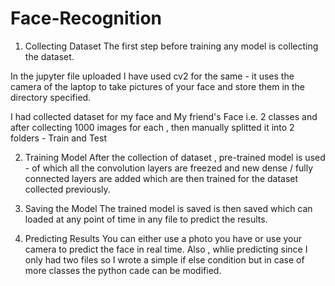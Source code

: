 # Face-Recognition
1. Collecting Dataset
The first step before training any model is collecting the dataset.

In the jupyter file uploaded I have used cv2 for the same - it uses the camera of the laptop to take pictures of your face and store them in the directory specified.

I had collected dataset for my face and My friend's Face i.e. 2 classes and after collecting 1000 images for each , then manually splitted it into 2 folders - Train and Test

2. Training Model
After the collection of dataset , pre-trained model is used - of which all the convolution layers are freezed and new dense / fully connected layers are added which are then trained for the dataset collected previously.

3. Saving the Model
The trained model is saved is then saved which can loaded at any point of time in any file to predict the results.

4. Predicting Results
You can either use a photo you have or use your camera to predict the face in real time.
Also , whlie predicting since I only had two files so I wrote a simple if else condition but in case of more classes the python cade can be modified.
